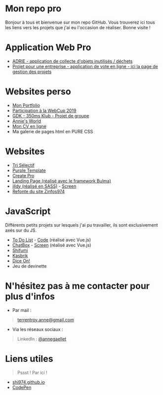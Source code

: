 # Mon repo pro

Bonjour à tous et bienvenue sur mon repo GitHub. Vous trouverez ici tous les liens vers les projets que j'ai eu l'occasion de réaliser. Bonne visite !

# Application Web Pro

  - [ADRIE - application de collecte d'objets inutilisés / déchets](http://adrie-collecte.herokuapp.com)
  - [Projet pour une entreprise - application de vote en ligne - ici la page de gestion des projets](https://shi974.github.io/resources/pf14.PNG)

# Websites perso

  - [Mon Portfolio](https://shi974.github.io/)
  - [Participation à la WebCup 2019](http://humans-united.herokuapp.com)
  - [GDK - 350ms Klub - Projet de groupe](http://gdk-350ms.herokuapp.com)
  - [Annie's World](http://annie.atspace.eu/)
  - [Mon CV en ligne](http://annie.alwaysdata.net/)
  - Ma galerie de pages html en PURE CSS

# Websites
  - [Tri Sélectif](https://github.com/Shi974/Tri-Selectif)
  - [Purple Template](https://shi974.github.io/resources/pf6.PNG)
  - [Create Pro](https://shi974.github.io/resources/pf3.PNG)
  - [Landing Page (réalisé avec le framework Bulma)](https://github.com/Shi974/LandingPage)
  - [illdy (réalisé en SASS)](https://github.com/Shi974/illdy) - [Screen](https://shi974.github.io/resources/pf15.PNG)
  - [Refonte du site Zinfos974](https://shi974.github.io/resources/pf2.PNG)
  
# JavaScript

Différents petits projets sur lesquels j'ai pu travailler, ils sont exclusivement axés sur du JS.

 - [To Do List](https://todo-list974.firebaseapp.com/) - [Code](https://github.com/Shi974/To-Do-List) (réalisé avec Vue.js)
 - [ChatBox](https://github.com/Shi974/chatbox) - [Screen](https://shi974.github.io/resources/pf7.PNG) (réalisé avec Vue.js)
 - [Shifumi](https://github.com/Shi974/shifumi)
 - [Kasbrik](https://shi974.github.io/resources/pf17.png)
 - [Dice On!](https://shi974.github.io/resources/pf16.PNG)
 - Jeu de devinette

# N'hésitez pas à me contacter pour plus d'infos

- Par mail : 
> terrentroy.anne@gmail.com

- Via les réseaux sociaux :
> LinkedIn : [@annegaellet](https://www.linkedin.com/in/annegaellet/)

# Liens utiles
> Pssst ! Par ici !

- [shi974.github.io](http://shi974.github.io)
- [CodePen](https://codepen.io/shi974/)
